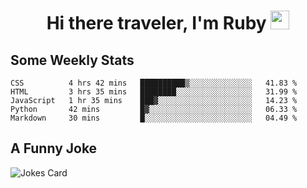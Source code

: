 <h1 align="center">Hi there traveler, I'm Ruby <img src="https://user-images.githubusercontent.com/81705278/122967910-fa9b5a00-d358-11eb-99ec-db00243bed5a.gif" width="30px"> </h1>

<h2>Some Weekly Stats</h2>

<!--START_SECTION:waka-->
```text
CSS          4 hrs 42 mins   ██████████▒░░░░░░░░░░░░░░   41.83 % 
HTML         3 hrs 35 mins   ████████░░░░░░░░░░░░░░░░░   31.99 % 
JavaScript   1 hr 35 mins    ███▓░░░░░░░░░░░░░░░░░░░░░   14.23 % 
Python       42 mins         █▓░░░░░░░░░░░░░░░░░░░░░░░   06.33 % 
Markdown     30 mins         █░░░░░░░░░░░░░░░░░░░░░░░░   04.49 % 
```
<!--END_SECTION:waka-->

<h2>A Funny Joke</h2>

<!-- jokes -->
<img src="https://readme-jokes.vercel.app/api?theme=material-palenight" alt="Jokes Card"/>
